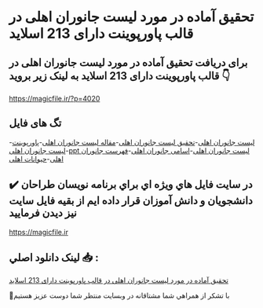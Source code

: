 # تحقیق آماده در مورد لیست جانوران اهلی در قالب پاورپوینت دارای 213 اسلاید

## برای دریافت تحقیق آماده در مورد لیست جانوران اهلی در قالب پاورپوینت دارای 213 اسلاید به لینک زیر بروید 👇

https://magicfile.ir/?p=4020

## تگ های فایل

-[لیست جانوران اهلی](https://magicfile.ir/product/%d8%aa%d8%ad%d9%82%db%8c%d9%82-%d9%84%db%8c%d8%b3%d8%aa-%d8%ac%d8%a7%d9%86%d9%88%d8%b1%d8%a7%d9%86-%d8%a7%d9%87%d9%84%db%8c-%d8%af%d8%b1-%d9%be%d8%a7%d9%88%d8%b1%d9%be%d9%88%db%8c%d9%86%d8%aa/)-[تحقیق لیست جانوران اهلی](https://magicfile.ir/product/%d8%aa%d8%ad%d9%82%db%8c%d9%82-%d9%84%db%8c%d8%b3%d8%aa-%d8%ac%d8%a7%d9%86%d9%88%d8%b1%d8%a7%d9%86-%d8%a7%d9%87%d9%84%db%8c-%d8%af%d8%b1-%d9%be%d8%a7%d9%88%d8%b1%d9%be%d9%88%db%8c%d9%86%d8%aa/)-[مقاله لیست جانوران اهلی](https://magicfile.ir/product/%d8%aa%d8%ad%d9%82%db%8c%d9%82-%d9%84%db%8c%d8%b3%d8%aa-%d8%ac%d8%a7%d9%86%d9%88%d8%b1%d8%a7%d9%86-%d8%a7%d9%87%d9%84%db%8c-%d8%af%d8%b1-%d9%be%d8%a7%d9%88%d8%b1%d9%be%d9%88%db%8c%d9%86%d8%aa/)-[پاورپوینت لیست جانوران اهلی](https://magicfile.ir/product/%d8%aa%d8%ad%d9%82%db%8c%d9%82-%d9%84%db%8c%d8%b3%d8%aa-%d8%ac%d8%a7%d9%86%d9%88%d8%b1%d8%a7%d9%86-%d8%a7%d9%87%d9%84%db%8c-%d8%af%d8%b1-%d9%be%d8%a7%d9%88%d8%b1%d9%be%d9%88%db%8c%d9%86%d8%aa/)-[ppt لیست جانوران اهلی](https://magicfile.ir/product/%d8%aa%d8%ad%d9%82%db%8c%d9%82-%d9%84%db%8c%d8%b3%d8%aa-%d8%ac%d8%a7%d9%86%d9%88%d8%b1%d8%a7%d9%86-%d8%a7%d9%87%d9%84%db%8c-%d8%af%d8%b1-%d9%be%d8%a7%d9%88%d8%b1%d9%be%d9%88%db%8c%d9%86%d8%aa/)-[اسامی جانوران اهلی](https://magicfile.ir/product/%d8%aa%d8%ad%d9%82%db%8c%d9%82-%d9%84%db%8c%d8%b3%d8%aa-%d8%ac%d8%a7%d9%86%d9%88%d8%b1%d8%a7%d9%86-%d8%a7%d9%87%d9%84%db%8c-%d8%af%d8%b1-%d9%be%d8%a7%d9%88%d8%b1%d9%be%d9%88%db%8c%d9%86%d8%aa/)-[فهرست جانوران اهلی](https://magicfile.ir/product/%d8%aa%d8%ad%d9%82%db%8c%d9%82-%d9%84%db%8c%d8%b3%d8%aa-%d8%ac%d8%a7%d9%86%d9%88%d8%b1%d8%a7%d9%86-%d8%a7%d9%87%d9%84%db%8c-%d8%af%d8%b1-%d9%be%d8%a7%d9%88%d8%b1%d9%be%d9%88%db%8c%d9%86%d8%aa/)-[حیوانات اهلی](https://magicfile.ir/product/%d8%aa%d8%ad%d9%82%db%8c%d9%82-%d9%84%db%8c%d8%b3%d8%aa-%d8%ac%d8%a7%d9%86%d9%88%d8%b1%d8%a7%d9%86-%d8%a7%d9%87%d9%84%db%8c-%d8%af%d8%b1-%d9%be%d8%a7%d9%88%d8%b1%d9%be%d9%88%db%8c%d9%86%d8%aa/)

## ✔️ در سايت فايل هاي ويژه اي براي برنامه نويسان طراحان دانشجويان و دانش آموزان قرار داده ايم از بقيه فايل سايت نيز ديدن فرماييد

https://magicfile.ir


## لينک دانلود اصلي 📥 :

[تحقیق آماده در مورد لیست جانوران اهلی در قالب پاورپوینت دارای 213 اسلاید](https://magicfile.ir/product/%d8%aa%d8%ad%d9%82%db%8c%d9%82-%d9%84%db%8c%d8%b3%d8%aa-%d8%ac%d8%a7%d9%86%d9%88%d8%b1%d8%a7%d9%86-%d8%a7%d9%87%d9%84%db%8c-%d8%af%d8%b1-%d9%be%d8%a7%d9%88%d8%b1%d9%be%d9%88%db%8c%d9%86%d8%aa/) 


🙏با تشکر از همراهي شما مشتاقانه در وبسایت منتظر شما دوست عزیز هستیم

